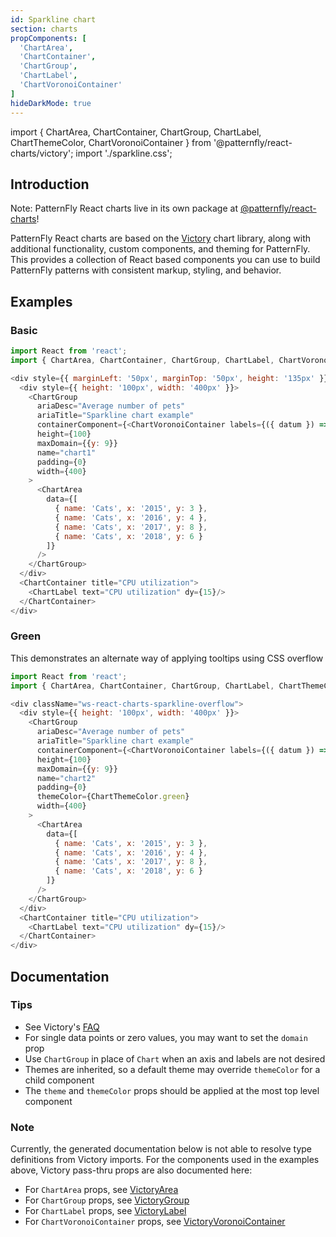 ```yaml
---
id: Sparkline chart
section: charts
propComponents: [
  'ChartArea',
  'ChartContainer',
  'ChartGroup',
  'ChartLabel',
  'ChartVoronoiContainer'
]
hideDarkMode: true
---
```


import { ChartArea, ChartContainer, ChartGroup, ChartLabel, ChartThemeColor, ChartVoronoiContainer } from '@patternfly/react-charts/victory';
import './sparkline.css';

## Introduction
Note: PatternFly React charts live in its own package at [@patternfly/react-charts](https://www.npmjs.com/package/@patternfly/react-charts)!

PatternFly React charts are based on the [Victory](https://formidable.com/open-source/victory/docs/victory-chart/) chart library, along with additional functionality, custom components, and theming for PatternFly. This provides a collection of React based components you can use to build PatternFly patterns with consistent markup, styling, and behavior.

## Examples
### Basic
```js
import React from 'react';
import { ChartArea, ChartContainer, ChartGroup, ChartLabel, ChartVoronoiContainer } from '@patternfly/react-charts/victory';

<div style={{ marginLeft: '50px', marginTop: '50px', height: '135px' }}>
  <div style={{ height: '100px', width: '400px' }}>
    <ChartGroup
      ariaDesc="Average number of pets"
      ariaTitle="Sparkline chart example"
      containerComponent={<ChartVoronoiContainer labels={({ datum }) => `${datum.name}: ${datum.y}`} constrainToVisibleArea />}
      height={100}
      maxDomain={{y: 9}}
      name="chart1"
      padding={0}
      width={400}
    >
      <ChartArea
        data={[
          { name: 'Cats', x: '2015', y: 3 },
          { name: 'Cats', x: '2016', y: 4 },
          { name: 'Cats', x: '2017', y: 8 },
          { name: 'Cats', x: '2018', y: 6 }
        ]}
      />
    </ChartGroup>
  </div>
  <ChartContainer title="CPU utilization">
    <ChartLabel text="CPU utilization" dy={15}/>
  </ChartContainer>
</div>
```

### Green

This demonstrates an alternate way of applying tooltips using CSS overflow

```js
import React from 'react';
import { ChartArea, ChartContainer, ChartGroup, ChartLabel, ChartThemeColor, ChartVoronoiContainer } from '@patternfly/react-charts/victory';

<div className="ws-react-charts-sparkline-overflow">
  <div style={{ height: '100px', width: '400px' }}>
    <ChartGroup
      ariaDesc="Average number of pets"
      ariaTitle="Sparkline chart example"
      containerComponent={<ChartVoronoiContainer labels={({ datum }) => `${datum.name}: ${datum.y}`} />}
      height={100}
      maxDomain={{y: 9}}
      name="chart2"
      padding={0}
      themeColor={ChartThemeColor.green}
      width={400}
    >
      <ChartArea
        data={[
          { name: 'Cats', x: '2015', y: 3 },
          { name: 'Cats', x: '2016', y: 4 },
          { name: 'Cats', x: '2017', y: 8 },
          { name: 'Cats', x: '2018', y: 6 }
        ]}
      />
    </ChartGroup>
  </div>
  <ChartContainer title="CPU utilization">
    <ChartLabel text="CPU utilization" dy={15}/>
  </ChartContainer>
</div>
```

## Documentation
### Tips
- See Victory's [FAQ](https://formidable.com/open-source/victory/docs/faq)
- For single data points or zero values, you may want to set the `domain` prop
- Use `ChartGroup` in place of `Chart` when an axis and labels are not desired
- Themes are inherited, so a default theme may override `themeColor` for a child component
- The `theme` and `themeColor` props should be applied at the most top level component

### Note
Currently, the generated documentation below is not able to resolve type definitions from Victory imports. For the 
components used in the examples above, Victory pass-thru props are also documented here:

- For `ChartArea` props, see [VictoryArea](https://formidable.com/open-source/victory/docs/victory-area)
- For `ChartGroup` props, see [VictoryGroup](https://formidable.com/open-source/victory/docs/victory-group)
- For `ChartLabel` props, see [VictoryLabel](https://formidable.com/open-source/victory/docs/victory-label)
- For `ChartVoronoiContainer` props, see [VictoryVoronoiContainer](https://formidable.com/open-source/victory/docs/victory-voronoi-container)

